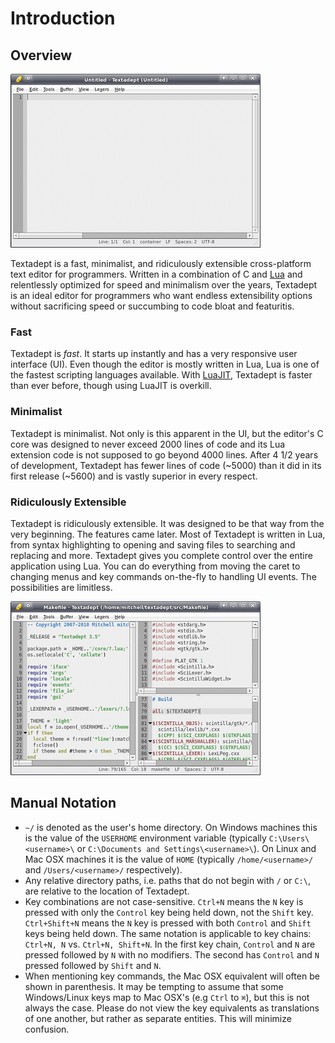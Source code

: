 # Introduction

## Overview

![Textadept](images/textadept.png)

Textadept is a fast, minimalist, and ridiculously extensible cross-platform text
editor for programmers. Written in a combination of C and [Lua][] and
relentlessly optimized for speed and minimalism over the years, Textadept is an
ideal editor for programmers who want endless extensibility options without
sacrificing speed or succumbing to code bloat and featuritis.

[Lua]: http://lua.org

### Fast

Textadept is _fast_. It starts up instantly and has a very responsive user
interface (UI). Even though the editor is mostly written in Lua, Lua is one of
the fastest scripting languages available. With [LuaJIT][], Textadept is faster
than ever before, though using LuaJIT is overkill.

[LuaJIT]: http://luajit.org

### Minimalist

Textadept is minimalist. Not only is this apparent in the UI, but the editor's C
core was designed to never exceed 2000 lines of code and its Lua extension code
is not supposed to go beyond 4000 lines. After 4 1/2 years of development,
Textadept has fewer lines of code (~5000) than it did in its first release
(~5600) and is vastly superior in every respect.

### Ridiculously Extensible

Textadept is ridiculously extensible. It was designed to be that way from the
very beginning. The features came later. Most of Textadept is written in Lua,
from syntax highlighting to opening and saving files to searching and replacing
and more. Textadept gives you complete control over the entire application using
Lua. You can do everything from moving the caret to changing menus and key
commands on-the-fly to handling UI events. The possibilities are limitless.

![Split Views](images/splitviews.png)

## Manual Notation

* `~/` is denoted as the user's home directory. On Windows machines this is the
  value of the `USERHOME` environment variable (typically `C:\Users\<username>\`
  or `C:\Documents and Settings\<username>\`). On Linux and Mac OSX machines it
  is the value of `HOME` (typically `/home/<username>/` and `/Users/<username>/`
  respectively).
* Any relative directory paths, i.e. paths that do not begin with `/` or `C:\`,
  are relative to the location of Textadept.
* Key combinations are not case-sensitive. `Ctrl+N` means the `N` key is pressed
  with only the `Control` key being held down, not the `Shift` key.
  `Ctrl+Shift+N` means the `N` key is pressed with both `Control` and `Shift`
  keys being held down. The same notation is applicable to key chains:
  `Ctrl+N, N` vs. `Ctrl+N, Shift+N`. In the first key chain, `Control` and `N`
  are pressed followed by `N` with no modifiers. The second has `Control` and
  `N` pressed followed by `Shift` and `N`.
* When mentioning key commands, the Mac OSX equivalent will often be shown in
  parenthesis. It may be tempting to assume that some Windows/Linux keys map to
  Mac OSX's (e.g `Ctrl` to `⌘`), but this is not always the case. Please do not
  view the key equivalents as translations of one another, but rather as
  separate entities. This will minimize confusion.
